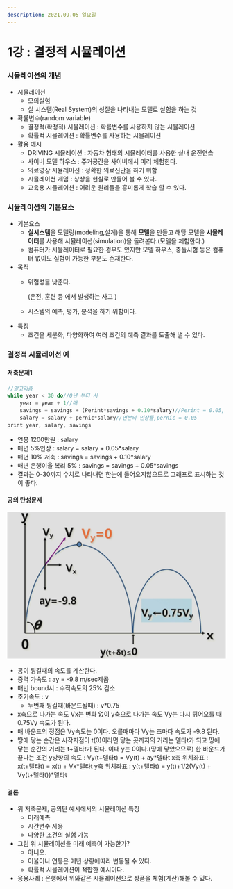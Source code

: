 ```yaml
---
description: 2021.09.05 일요일
---
```


# 1강 : 결정적 시뮬레이션

### 시뮬레이션의 개념

* 시뮬레이션 
  * 모의실험
  * 실 시스템\(Real System\)의 성질을 나타내는 모델로 실험을 하는 것
* 확률변수\(random variable\)
  * 결정적\(확정적\) 시뮬레이션 : 확률변수를 사용하지 않는 시뮬레이션
  * 확률적 시뮬레이션 : 확률변수를 사용하는 시뮬레이션
* 활용 예시
  * DRIVING 시뮬레이션 : 자동차 형태의 시뮬레이터를 사용한 실내 운전연습
  * 사이버 모델 하우스 : 주거공간을 사이버에서 미리 체험한다.
  * 의료영상 시뮬레이션 : 정확한 의료진단을 하기 위함
  * 시뮬레이션 게임 : 상상을 현실로 만들어 볼 수 있다.
  * 교육용 시뮬레이션 : 어려운 원리들을 흥미롭게 학습 할 수 있다.

### 시뮬레이션의 기본요소

* 기본요소
  * **실시스템**을 모델링\(modeling,설계\)을 통해 **모델**을 만들고 해당 모델을 **시뮬레이터**를 사용해 시뮬레이션\(simulation\)을 돌려본다.\(모델을 체험한다.\)
  * 컴퓨터가 시뮬레이터로 필요한 경우도 있지만 모델 하우스, 충돌시험 등은 컴퓨터 없이도 실험이 가능한 부분도 존재한다.
* 목적
  * 위험성을 낮춘다.

    \(운전, 훈련 등 에서 발생하는 사고 \)

  * 시스템의 예측, 평가, 분석을 하기 위함이다.
* 특징
  * 조건을 세분화, 다양화하여 여러 조건의 예측 결과를 도출해 낼 수 있다.

### 결정적 시뮬레이션 예

#### 저축문제1

```javascript
//알고리즘
while year < 30 do//0년 부터 시
    year = year + 1//매
    savings = savings + (Perint*savings + 0.10*salary)//Perint = 0.05, (복리+저축)
    salary = salary + pernic*salary//연본의 인상률,pernic = 0.05
print year, salary, savings
```

* 연봉 1200만원 : salary
* 매년 5%인상 : salary = salary + 0.05\*salary
* 매년 10% 저축 : savings = savings + 0.10\*salary
* 매년 은행이율 복리 5% : savings = savings + 0.05\*savings
* 결과는 0-30까지 수치로 나타내면 한눈에 들어오지않으므로 그래프로 표시하는 것이 좋다.

#### 공의 탄성문제

![](../../../.gitbook/assets/image%20%287%29.png)

* 공이 튕길때의 속도를 계산한다.
* 중력 가속도 :  ay = -9.8 m/sec제곱
* 매번 bound시 : 수직속도의 25% 감소
* 초기속도 : v
  * 두번째 튕길때\(바운드될때\) : v\*0.75
* x축으로 나가는 속도 Vx는 변화 없이 y축으로 나가는 속도 Vy는 다시 튀어오를 때 0.75Vy 속도가 된다.
* 매 바운드의 정점은 Vy속도는 0이다. 오를때마다 Vy는 초마다 속도가 -9.8 된다.
* 땅에 닿는 순간은 시작지점이 t\(0\)이라면 닿는 곳까지의 거리는 델타t가 되고 땅에 닿는 순간의 거리는 t+델타t가 된다. 이때 y는 0이다.\(땅에 닿았으므로\) 한 바운드가 끝나는 조건 y방향의 속도 : Vy\(t+델타t\) = Vy\(t\) + ay\*델타t x축 위치좌표 : x\(t+델타t\) = x\(t\) + Vx\*델타t y축 위치좌표 : y\(t+델타t\) = y\(t\)+1/2\(Vy\(t\) + Vy\(t+델타t\)\)\*델타t

#### 결론

* 위 저축문제, 공의탄 예시에서의 시뮬레이션 특징
  * 미래예측
  * 시간변수 사용
  * 다양한 조건의 실험 가능
* 그럼 위 시뮬레이션을 미래 예측이 가능한가?
  * 아니오.
  * 이율이나 연봉은 매년 상황에따라 변동될 수 있다.
  * 확률적 시뮬레이션이 적합한 예시이다.
* 응용사례 : 은행에서 위와같은 시뮬레이션으로 상품을 체험\(계산\)해볼 수 있다. 

### 



